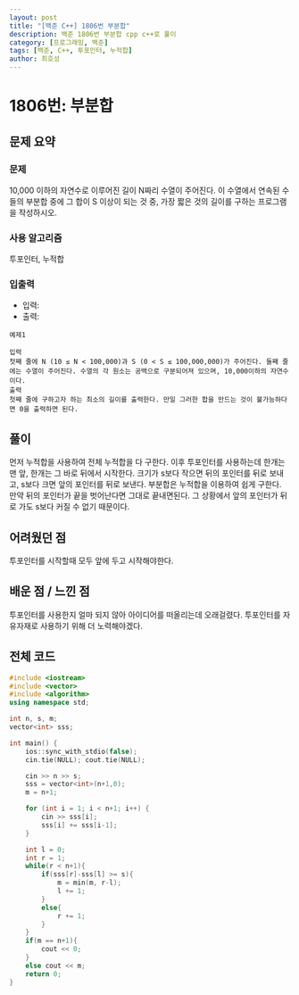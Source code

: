 ```yaml
---
layout: post
title: "[백준 C++] 1806번 부분합"
description: 백준 1806번 부분합 cpp c++로 풀이
category: [프로그래밍, 백준]
tags: [백준, C++, 투포인터, 누적합]
author: 최호성
---
```

# 1806번: 부분합

## 문제 요약
### 문제
10,000 이하의 자연수로 이루어진 길이 N짜리 수열이 주어진다. 이 수열에서 연속된 수들의 부분합 중에 그 합이 S 이상이 되는 것 중, 가장 짧은 것의 길이를 구하는 프로그램을 작성하시오.

### 사용 알고리즘
투포인터, 누적합

### 입출력
- 입력: 
- 출력: 
```
예제1

입력
첫째 줄에 N (10 ≤ N < 100,000)과 S (0 < S ≤ 100,000,000)가 주어진다. 둘째 줄에는 수열이 주어진다. 수열의 각 원소는 공백으로 구분되어져 있으며, 10,000이하의 자연수이다.
출력
첫째 줄에 구하고자 하는 최소의 길이를 출력한다. 만일 그러한 합을 만드는 것이 불가능하다면 0을 출력하면 된다.
```
## 풀이
먼저 누적합을 사용하여 전체 누적합을 다 구한다. 이후 투포인터를 사용하는데 한개는 맨 앞, 한개는 그 바로 뒤에서 시작한다. 크기가 s보다 작으면 뒤의 포인터를 뒤로 보내고, s보다 크면 앞의 포인터를 뒤로 보낸다. 부분합은 누적합을 이용하여 쉽게 구한다. 만약 뒤의 포인터가 끝을 벗어난다면 그대로 끝내면된다. 그 상황에서 앞의 포인터가 뒤로 가도 s보다 커질 수 없기 때문이다.

## 어려웠던 점
투포인터를 시작할때 모두 앞에 두고 시작해야한다.

## 배운 점 / 느낀 점
투포인터를 사용한지 얼마 되지 않아 아이디어를 떠올리는데 오래걸렸다. 투포인터를 자유자재로 사용하기 위해 더 노력해야겠다.

## 전체 코드
```cpp
#include <iostream>
#include <vector>
#include <algorithm>
using namespace std;

int n, s, m;
vector<int> sss;

int main() {
    ios::sync_with_stdio(false);
    cin.tie(NULL); cout.tie(NULL);

    cin >> n >> s;
    sss = vector<int>(n+1,0);
    m = n+1;

    for (int i = 1; i < n+1; i++) {
        cin >> sss[i];
        sss[i] += sss[i-1];
    }

    int l = 0;
    int r = 1;
    while(r < n+1){
        if(sss[r]-sss[l] >= s){
            m = min(m, r-l);
            l += 1;
        }
        else{
            r += 1;
        }
    }
    if(m == n+1){
        cout << 0;
    }
    else cout << m;
    return 0;
}
```
